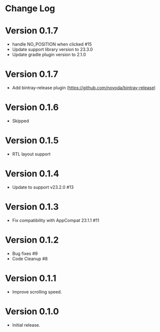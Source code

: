 Change Log
==========

# Version 0.1.7
* handle NO_POSITION when clicked #15
* Update support library version to 23.3.0
* Update gradle plugin version to 2.1.0

# Version 0.1.7
* Add bintray-release plugin (https://github.com/novoda/bintray-release)

# Version 0.1.6
* Skipped

# Version 0.1.5
* RTL layout support

# Version 0.1.4
* Update to support v23.2.0 #13

# Version 0.1.3
* Fix compatibility with AppCompat 23.1.1 #11

# Version 0.1.2
* Bug fixes #9
* Code Cleanup #8

# Version 0.1.1
* Improve scrolling speed.

# Version 0.1.0
* Initial release.
